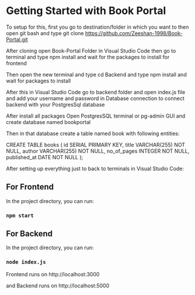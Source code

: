 # Getting Started with Book Portal

To setup for this, first you go to destination/folder in which you want to then open git bash and type git clone https://github.com/Zeeshan-1998/Book-Portal.git

After cloning open Book-Portal Folder in Visual Studio Code then go to terminal and type npm install and wait for the packages to install for frontend

Then open the new terminal and type cd Backend and type npm install and wait for packages to install

After this in Visual Studio Code go to backend folder and open index.js file and add your username and password in Database connection to connect backend with your PostgresSql database


After install all packages Open PostgresSQL terminal or pg-admin GUI and create database named bookportal

Then in that database create a table named book with following entities:

CREATE TABLE books (
  id SERIAL PRIMARY KEY,
  title VARCHAR(255) NOT NULL,
  author VARCHAR(255) NOT NULL,
  no_of_pages INTEGER NOT NULL,
  published_at DATE NOT NULL
);

After setting up everything just to back to terminals in Visual Studio Code:

## For Frontend

In the project directory, you can run:

### `npm start`

## For Backend

In the project directory, you can run:

### `node index.js`

Frontend runs on http://localhost:3000

and Backend runs on http://localhost:5000
